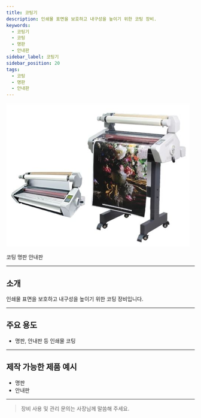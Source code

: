 ```yaml
---
title: 코팅기
description: 인쇄물 표면을 보호하고 내구성을 높이기 위한 코팅 장비.
keywords:
  - 코팅기
  - 코팅
  - 명판
  - 안내판
sidebar_label: 코팅기
sidebar_position: 20
tags:
  - 코팅
  - 명판
  - 안내판
---
```


<div style={{textAlign:'center'}}>
  <img src="/img/machine/코팅기.png" alt="코팅기" style={{maxWidth:'400px', borderRadius:'8px', boxShadow:'0 2px 8px #ccc'}} />
</div>

<span class="badge badge--primary">코팅</span>
<span class="badge badge--info">명판</span>
<span class="badge badge--info">안내판</span>

---

## 소개
인쇄물 표면을 보호하고 내구성을 높이기 위한 코팅 장비입니다.

---

## 주요 용도
- 명판, 안내판 등 인쇄물 코팅

---

## 제작 가능한 제품 예시
- 명판
- 안내판

---

> 장비 사용 및 관리 문의는 사장님께 말씀해 주세요. 